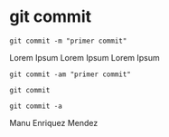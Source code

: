 git commit
==========

```
git commit -m "primer commit"
```
Lorem Ipsum Lorem Ipsum Lorem Ipsum

```
git commit -am "primer commit"
```

```
git commit
```

```
git commit -a
```

Manu Enriquez Mendez